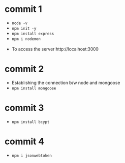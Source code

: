 # commit 1 
- ```node -v```<br>
- ```npm init -y```<br>
- ```npm install express```<br>
- ```npm i nodemon```<br> <br>
- To access the server http://localhost:3000

# commit 2
- Establishing the connection b/w node and mongoose
- ```npm install mongoose```

# commit 3
- ```npm install bcypt```<br>

# commit 4
- ```npm i jsonwebtoken```